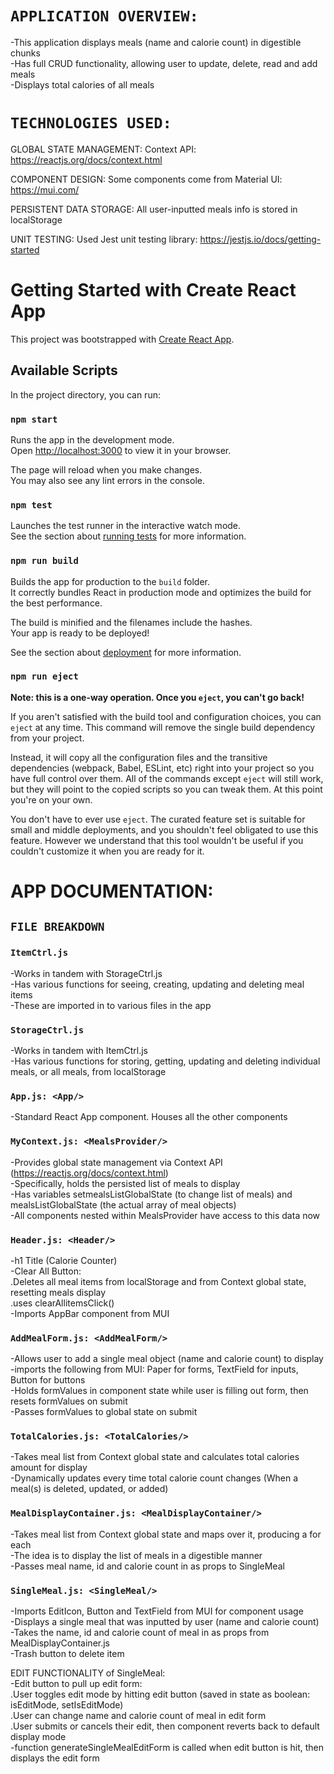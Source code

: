 # `APPLICATION OVERVIEW:`

-This application displays meals (name and calorie count) in digestible chunks\
-Has full CRUD functionality, allowing user to update, delete, read and add meals\
-Displays total calories of all meals

# `TECHNOLOGIES USED:`

GLOBAL STATE MANAGEMENT:
Context API: https://reactjs.org/docs/context.html

COMPONENT DESIGN:
Some components come from Material UI: https://mui.com/

PERSISTENT DATA STORAGE:
All user-inputted meals info is stored in localStorage

UNIT TESTING:
Used Jest unit testing library:
https://jestjs.io/docs/getting-started

# Getting Started with Create React App

This project was bootstrapped with [Create React App](https://github.com/facebook/create-react-app).

## Available Scripts

In the project directory, you can run:

### `npm start`

Runs the app in the development mode.\
Open [http://localhost:3000](http://localhost:3000) to view it in your browser.

The page will reload when you make changes.\
You may also see any lint errors in the console.

### `npm test`

Launches the test runner in the interactive watch mode.\
See the section about [running tests](https://facebook.github.io/create-react-app/docs/running-tests) for more information.

### `npm run build`

Builds the app for production to the `build` folder.\
It correctly bundles React in production mode and optimizes the build for the best performance.

The build is minified and the filenames include the hashes.\
Your app is ready to be deployed!

See the section about [deployment](https://facebook.github.io/create-react-app/docs/deployment) for more information.

### `npm run eject`

**Note: this is a one-way operation. Once you `eject`, you can't go back!**

If you aren't satisfied with the build tool and configuration choices, you can `eject` at any time. This command will remove the single build dependency from your project.

Instead, it will copy all the configuration files and the transitive dependencies (webpack, Babel, ESLint, etc) right into your project so you have full control over them. All of the commands except `eject` will still work, but they will point to the copied scripts so you can tweak them. At this point you're on your own.

You don't have to ever use `eject`. The curated feature set is suitable for small and middle deployments, and you shouldn't feel obligated to use this feature. However we understand that this tool wouldn't be useful if you couldn't customize it when you are ready for it.

# APP DOCUMENTATION:

## `FILE BREAKDOWN`

### `ItemCtrl.js`

-Works in tandem with StorageCtrl.js\
-Has various functions for seeing, creating, updating and deleting meal items\
-These are imported in to various files in the app

### `StorageCtrl.js`

-Works in tandem with ItemCtrl.js\
-Has various functions for storing, getting, updating and deleting individual meals, or all meals, from localStorage

### `App.js: <App/>`

-Standard React App component. Houses all the other components

### `MyContext.js: <MealsProvider/>`

-Provides global state management via Context API (https://reactjs.org/docs/context.html)\
-Specifically, holds the persisted list of meals to display\
-Has variables setmealsListGlobalState (to change list of meals) and mealsListGlobalState (the actual array of meal objects)\
-All components nested within MealsProvider have access to this data now

### `Header.js: <Header/>`

-h1 Title (Calorie Counter)\
-Clear All Button:\
.Deletes all meal items from localStorage and from Context global state, resetting meals display\
.uses clearAllitemsClick()\
-Imports AppBar component from MUI

### `AddMealForm.js: <AddMealForm/>`

-Allows user to add a single meal object (name and calorie count) to display\
-imports the following from MUI: Paper for forms, TextField for inputs, Button for buttons\
-Holds formValues in component state while user is filling out form, then resets formValues on submit\
-Passes formValues to global state on submit

### `TotalCalories.js: <TotalCalories/>`

-Takes meal list from Context global state and calculates total calories amount for display\
-Dynamically updates every time total calorie count changes (When a meal(s) is deleted, updated, or added)

### `MealDisplayContainer.js: <MealDisplayContainer/>`

-Takes meal list from Context global state and maps over it, producing a <SingleMeal/> for each\
-The idea is to display the list of meals in a digestible manner\
-Passes meal name, id and calorie count in as props to SingleMeal

### `SingleMeal.js: <SingleMeal/>`

-Imports EditIcon, Button and TextField from MUI for component usage\
-Displays a single meal that was inputted by user (name and calorie count)\
-Takes the name, id and calorie count of meal in as props from MealDisplayContainer.js\
-Trash button to delete item

EDIT FUNCTIONALITY of SingleMeal:\
-Edit button to pull up edit form:\
.User toggles edit mode by hitting edit button (saved in state as boolean: isEditMode, setIsEditMode)\
.User can change name and calorie count of meal in edit form\
.User submits or cancels their edit, then component reverts back to default display mode\
-function generateSingleMealEditForm is called when edit button is hit, then displays the edit form
